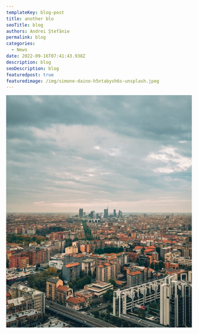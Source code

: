```yaml
---
templateKey: blog-post
title: another blo
seoTitle: blog
authors: Andrei Ștefănie
permalink: blog
categories:
  - News
date: 2022-09-16T07:41:43.938Z
description: blog
seoDescription: blog
featuredpost: true
featuredimage: /img/simone-daino-h5ntabysh6s-unsplash.jpeg
---
```

<img src="/img/simone-daino-h5ntabysh6s-unsplash.jpeg" alt="" title="" class=""/>